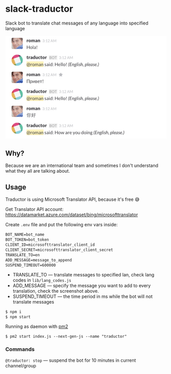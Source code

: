 # slack-traductor
Slack bot to translate chat messages of any language into specified language

![example](example.png)

## Why?

Because we are an international team and sometimes I don't understand what they all are talking about.

## Usage

Traductor is using Microsoft Translator API, because it's free 😅

Get Translator API account: https://datamarket.azure.com/dataset/bing/microsofttranslator

Create `.env` file and put the following env vars inside:

```
BOT_NAME=bot_name
BOT_TOKEN=bot_token
CLIENT_ID=microsofttranslator_client_id
CLIENT_SECRET=microsofttranslator_client_secret
TRANSLATE_TO=en
ADD_MESSAGE=message_to_append
SUSPEND_TIMEOUT=600000
```

- TRANSLATE_TO — translate messages to specified lan, check lang codes in `lib/lang_codes.js`
- ADD_MESSAGE — specify the message you want to add to every translation, check the screenshot above.
- SUSPEND_TIMEOUT — the time period in ms while the bot will not translate messages

```
$ npm i
$ npm start
```

Running as daemon with [pm2](https://github.com/Unitech/pm2)

```
$ pm2 start index.js --next-gen-js --name "traductor"
```

### Commands

`@traductor: stop` — suspend the bot for 10 minutes in current channel/group
